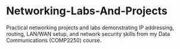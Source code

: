 # Networking-Labs-And-Projects
Practical networking projects and labs demonstrating IP addressing, routing, LAN/WAN setup, and network security skills from my Data Communications (COMP2250) course.
